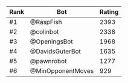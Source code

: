 Rank|Bot|Rating
---|---|---
#1|@RaspFish|2393
#2|@colinbot|2338
#3|@OpeningsBot|1968
#4|@DavidsGuterBot|1635
#5|@pawnrobot|1277
#6|@MinOpponentMoves|929
